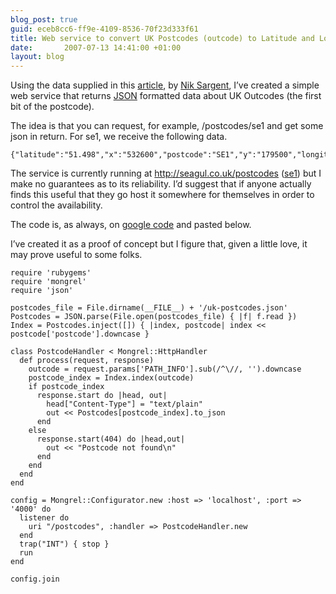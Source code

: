 ```yaml
---
blog_post: true
guid: eceb8cc6-ff9e-4109-8536-70f23d333f61
title: Web service to convert UK Postcodes (outcode) to Latitude and Longitude
date:       2007-07-13 14:41:00 +01:00
layout: blog
---
```


Using the data supplied in this
[article](http://postcodes.easypeasy.com), by [Nik
Sargent](http://www.niksargent.com), I’ve created a simple web service
that returns [JSON](http://www.json.org) formatted data about UK
Outcodes (the first bit of the postcode).

The idea is that you can request, for example, /postcodes/se1 and get
some json in return. For se1, we receive the following data.

``` code
{"latitude":"51.498","x":"532600","postcode":"SE1","y":"179500","longitude":"51.498"}
```

The service is currently running at <http://seagul.co.uk/postcodes>
([se1](http://seagul.co.uk/postcodes/se1)) but I make no guarantees as
to its reliability. I’d suggest that if anyone actually finds this
useful that they go host it somewhere for themselves in order to control
the availability.

The code is, as always, on [google
code](http://chrisroos.googlecode.com/svn/trunk/uk-postcodes/) and
pasted below.

I’ve created it as a proof of concept but I figure that, given a little
love, it may prove useful to some folks.

``` code
require 'rubygems'
require 'mongrel'
require 'json'

postcodes_file = File.dirname(__FILE__) + '/uk-postcodes.json'
Postcodes = JSON.parse(File.open(postcodes_file) { |f| f.read })
Index = Postcodes.inject([]) { |index, postcode| index << postcode['postcode'].downcase }

class PostcodeHandler < Mongrel::HttpHandler
  def process(request, response)
    outcode = request.params['PATH_INFO'].sub(/^\//, '').downcase
    postcode_index = Index.index(outcode)
    if postcode_index
      response.start do |head, out|
        head["Content-Type"] = "text/plain"
        out << Postcodes[postcode_index].to_json
      end
    else
      response.start(404) do |head,out|
        out << "Postcode not found\n"
      end
    end
  end
end

config = Mongrel::Configurator.new :host => 'localhost', :port => '4000' do
  listener do
    uri "/postcodes", :handler => PostcodeHandler.new
  end
  trap("INT") { stop }
  run
end

config.join
```
